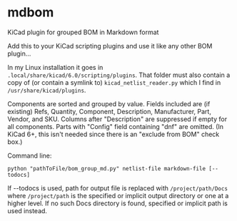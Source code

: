 # mdbom
KiCad plugin for grouped BOM in Markdown format

Add this to your KiCad scripting plugins and use it like any other BOM plugin...

In my Linux installation it goes in `.local/share/kicad/6.0/scripting/plugins`. That folder must also contain a copy of (or contain a symlink to) `kicad_netlist_reader.py` which I find in `/usr/share/kicad/plugins`.

Components are sorted and grouped by value.
Fields included are (if existing) Refs, Quantity, Component, Description, Manufacturer, Part, Vendor, and SKU. Columns after "Description" are suppressed if empty for all components. Parts with "Config" field containing "dnf" are omitted. (In KiCad 6+, this isn't needed since there is an "exclude from BOM" check box.)

Command line:
```
python "pathToFile/bom_group_md.py" netlist-file markdown-file [--todocs]
```
	
If --todocs is used, path for output file is replaced with `/project/path/Docs` where `/project/path` is the specified or implicit output directory or one at a higher level. If no such Docs directory is found, specified or implicit path is used instead.
